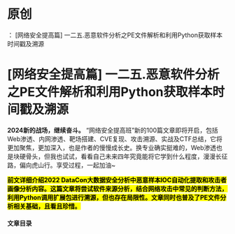 # 原创
：  [网络安全提高篇] 一二五.恶意软件分析之PE文件解析和利用Python获取样本时间戳及溯源

# [网络安全提高篇] 一二五.恶意软件分析之PE文件解析和利用Python获取样本时间戳及溯源

**2024新的战场，继续奋斗。** “网络安全提高班”新的100篇文章即将开启，包括Web渗透、内网渗透、靶场搭建、CVE复现、攻击溯源、实战及CTF总结，它将更加聚焦，更加深入，也是作者的慢慢成长史。换专业确实挺难的，Web渗透也是块硬骨头，但我也试试，看看自己未来四年究竟能将它学到什么程度，漫漫长征路，偏向虎山行。享受过程，一起加油~

<mark>**前文详细介绍2022 DataCon大数据安全分析中恶意样本IOC自动化提取和攻击者画像分析内容。这篇文章将尝试软件来源分析，结合网络攻击中常见的判断方法，利用Python调用扩展包进行溯源，但也存在局限性。文章同时也普及了PE文件分析相关基础，且看且珍惜。**</mark>

#### 文章目录
